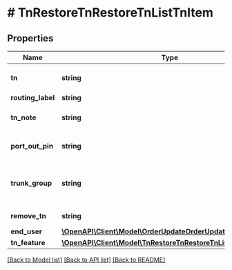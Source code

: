 # # TnRestoreTnRestoreTnListTnItem

## Properties

Name | Type | Description | Notes
------------ | ------------- | ------------- | -------------
**tn** | **string** | Ten-digit telephone number requested (e.g. 8156680000) |
**routing_label** | **string** |  | [optional]
**tn_note** | **string** | Optional note value to be stored on the number | [optional]
**port_out_pin** | **string** | PIN for onnet port-out protection (Tier 0 &amp; HI) | [optional]
**trunk_group** | **string** | Desired trunk group to assign the requested telephone number (e.g. CHCGIL24CL1_897) | [optional]
**remove_tn** | **string** | Y/N flag. Y will remove the TN. | [optional]
**end_user** | [**\OpenAPI\Client\Model\OrderUpdateOrderUpdateTnListEndUser**](OrderUpdateOrderUpdateTnListEndUser.md) |  | [optional]
**tn_feature** | [**\OpenAPI\Client\Model\TnRestoreTnRestoreTnListTnFeature**](TnRestoreTnRestoreTnListTnFeature.md) |  | [optional]

[[Back to Model list]](../../README.md#models) [[Back to API list]](../../README.md#endpoints) [[Back to README]](../../README.md)
